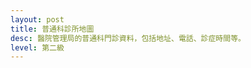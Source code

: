 ```yaml
---
layout: post
title: 普通科診所地圖
desc: 醫院管理局的普通科門診資料，包括地址、電話、診症時間等。
level: 第二級
---
```


<script src="https://cdnjs.cloudflare.com/ajax/libs/jquery/3.1.0/jquery.min.js"></script>
<script src="https://cdn.jsdelivr.net/npm/chrono-node@1.3.5/chrono.min.js"></script>
<!-- Google Maps API javascript -->

<!-- Import the visualization javascript -->
<script type="text/javascript" src="https://www.google.com/jsapi"></script>

<!-- Initialize visualization -->
<script type="text/javascript">
  google.load('visualization', '1', {});
</script>

<script type="text/javascript">

var tableid = '1gnDhfJHKfOMjOvq4teyuEZB8moCY6LAuDS7Rxhvk'; //the table id
var map;
var mapDiv;
var storedResponse;

/* INITIALIZE - initialize the map and geocoder */

function authenticated(){ google.maps.event.addDomListener(window, 'load', initialize); }

function initialize() {
  //make gviz request
  setData();
  mapDiv = document.getElementById('map_canvas');
  map = new google.maps.Map(mapDiv, {
    center: new google.maps.LatLng(22.38269281766774, 114.10987863448963), //the center lat and long
    zoom: 11, //zoom
    mapTypeId: google.maps.MapTypeId.ROADMAP //the map style
  });
   var viewport = document.querySelector("meta[name=viewport]");
   viewport.setAttribute('content', 'initial-scale=1.0, user-scalable=no');
   mapDiv.style.width = '100%';
   mapDiv.style.height = '500px';
  
}

/* GVIZ - get data from Fusion Tables */

function setData() {
  //create a viz query to send to Fusion Tables
  var query = new google.visualization.Query('https://www.google.com/fusiontables/gvizdata?tq=' + encodeURIComponent("SELECT * FROM 1gnDhfJHKfOMjOvq4teyuEZB8moCY6LAuDS7Rxhvk"));
  
  //set the callback function that will be called when the query returns
  query.send(getData);
}

//define callback function, this is called when the results are returned
function getData(response) {
  if (!response)
    return;
  storedResponse = response;

  //for more information on the response object, see the documentation
  //http://code.google.com/apis/visualization/documentation/reference.html#QueryResponse
  numRows = response.getDataTable().getNumberOfRows();
  numCols = response.getDataTable().getNumberOfColumns();
  //create an array of row values
  for (var i = 0; i < numRows; i++) {
    var row = [];
    for (var j = 0; j < numCols; j++) {
      row.push(response.getDataTable().getValue(i, j));
    }
    codeAddress(row);
  }


    if (navigator.geolocation) {
        navigator.geolocation.getCurrentPosition(changePosition, function(e){ });
    }
}

  function changePosition(position){

    if (position){
      map.setZoom(13);
      map.panTo(new google.maps.LatLng(position.coords.latitude, position.coords.longitude));
    }
    
  }
/* GEOCODING - geocode data in Fusion Tables, if the data is a String Address */

var lastWindow;

//geocode the address, and create a new marker and InfoWindow at the geocoded location
function codeAddress(row) {

  var coordinate = new google.maps.LatLng(row[9],row[10]);
  var time = JSON.parse(row[19]);
  
  //create the placeholder
  var marker = new google.maps.Marker({
      map: map, 
      position: coordinate,
      //this is where the magic happens!
    icon: {
        path: google.maps.SymbolPath.CIRCLE,
        scale: 5,
        fillColor: "#DDD",
        fillOpacity: 0.8,
        strokeWeight: 0.5
    },
  });
  console.log(row);
  
  //add a click listener to the marker to open an InfoWindow,
  google.maps.event.addListener(marker, 'click', function(event) {
    if(lastWindow) lastWindow.close(); //close the last window if it exists
    lastWindow = new google.maps.InfoWindow( {
      position: coordinate,
      content: row[1] //this is the row data, you can use HTML here for the content
    });
    lastWindow.open(map);
  });
  var data = checkOpen(time);
    if (data.open){
      marker.icon.fillColor = '#4CAF50'; // open
      marker.icon.strokeColor = '#1B5E20'; // open
    }else{
      marker.icon.fillColor = '#F44336'; // closed
      marker.icon.strokeColor = '#B71C1C'; // closed
    }
}

function checkOpen(result){
    var openTimeList = result[(new Date()).getDay()];
    for (i in openTimeList){
      if (openTimeList[i].start.hour<(new Date()).getHours() && openTimeList[i].end.hour>(new Date()).getHours())
        return {open:true};
      else if (openTimeList[i].start.hour==(new Date()).getHours() && openTimeList[i].start.minute<=(new Date()).getMinutes())
        return {open:true};
      else if (openTimeList[i].end.hour==(new Date()).getHours() && openTimeList[i].end.minute>=(new Date()).getMinutes())
        return {open:true, extra:'Closing Soon'};
    }
    return {open:false};
}

</script>
<script type="text/javascript" src="https://maps.google.com/maps/api/js?key=AIzaSyAm_dMcHD1az_PJ3HNyEH1A-ED-EvzUunE&callback=authenticated&v=3.exp"></script>
  <div id="map_canvas"></div>
